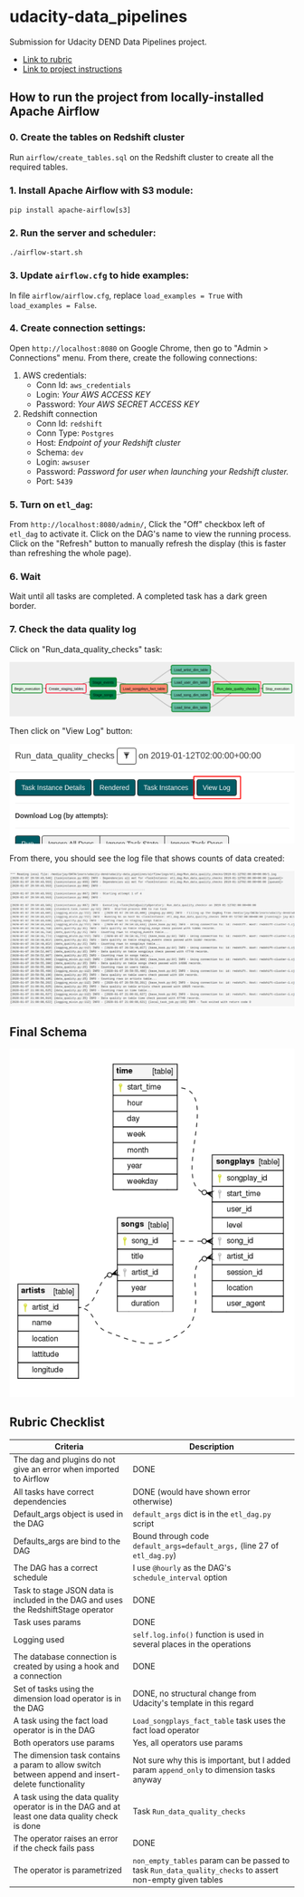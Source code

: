 # udacity-data_pipelines
Submission for Udacity DEND Data Pipelines project.

- [Link to rubric](https://review.udacity.com/#!/rubrics/2478/view)
- [Link to project instructions](https://classroom.udacity.com/nanodegrees/nd027/parts/45d1c3b1-d87b-4578-a6d0-7e86bb5fea6c/modules/2adf57ae-57cb-42f6-bd65-a2c383797ce3/lessons/4d1d5892-2cab-4456-8b1a-fb2b5fa1488d/concepts/last-viewed?contentVersion=2.0.0&contentLocale=en-us)

## How to run the project from locally-installed Apache Airflow

### 0. Create the tables on Redshift cluster
Run `airflow/create_tables.sql` on the Redshift cluster to create all the required tables.

### 1. Install Apache Airflow with S3 module:

```
pip install apache-airflow[s3]
```

### 2. Run the server and scheduler:
```
./airflow-start.sh
```

### 3. Update `airflow.cfg` to hide examples:

In file `airflow/airflow.cfg`, replace `load_examples = True` with `load_examples = False`.

### 4. Create connection settings:

Open `http://localhost:8080` on Google Chrome, then go to "Admin > Connections" menu. From there, create the following connections:

1. AWS credentials:
    - Conn Id: `aws_credentials`
    - Login: *Your AWS ACCESS KEY*
    - Password: *Your AWS SECRET ACCESS KEY*
2. Redshift connection
    - Conn Id: `redshift`
    - Conn Type: `Postgres`
    - Host: *Endpoint of your Redshift cluster*
    - Schema: `dev`
    - Login: `awsuser`
    - Password: *Password for user when launching your Redshift cluster.*
    - Port: `5439`

### 5. Turn on `etl_dag`:

From `http://localhost:8080/admin/`, Click the "Off" checkbox left of `etl_dag` to activate it. Click on the DAG's name to view the running process. Click on the "Refresh" button to manually refresh the display (this is faster than refreshing the whole page).

### 6. Wait

Wait until all tasks are completed. A completed task has a dark green border.

### 7. Check the data quality log

Click on "Run_data_quality_checks" task:

![1](1.png)

Then click on "View Log" button:

![2](2.png)

From there, you should see the log file that shows counts of data created:

![3](3.png)

## Final Schema

![schema](schema.png)

## Rubric Checklist

| Criteria | Description |
|----------|-------------|
| The dag and plugins do not give an error when imported to Airflow | DONE |
| All tasks have correct dependencies | DONE (would have shown error otherwise) |
| Default_args object is used in the DAG | `default_args` dict is in the `etl_dag.py` script |
| Defaults_args are bind to the DAG | Bound through code `default_args=default_args,` (line 27 of `etl_dag.py`) |
| The DAG has a correct schedule | I use `@hourly` as the DAG's `schedule_interval` option |
| Task to stage JSON data is included in the DAG and uses the RedshiftStage operator | DONE |
| Task uses params | DONE |
| Logging used | `self.log.info()` function is used in several places in the operations |
| The database connection is created by using a hook and a connection | DONE |
| Set of tasks using the dimension load operator is in the DAG | DONE, no structural change from Udacity's template in this regard |
| A task using the fact load operator is in the DAG | `Load_songplays_fact_table` task uses the fact load operator |
| Both operators use params | Yes, all operators use params |
| The dimension task contains a param to allow switch between append and insert-delete functionality | Not sure why this is important, but I added param `append_only` to dimension tasks anyway |
| A task using the data quality operator is in the DAG and at least one data quality check is done | Task `Run_data_quality_checks` |
| The operator raises an error if the check fails pass | DONE |
| The operator is parametrized | `non_empty_tables` param can be passed to task `Run_data_quality_checks` to assert non-empty given tables |